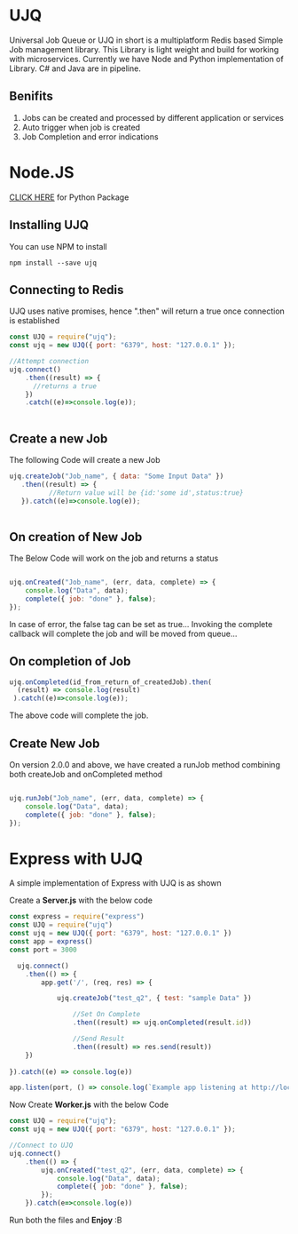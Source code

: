 # UJQ
Universal Job Queue or UJQ in short is a multiplatform Redis based Simple Job management library. This Library is light weight and build for working with microservices. Currently we have Node and Python implementation of Library. C# and Java are in pipeline. 
## Benifits
1. Jobs can be created and processed by different application or services
2. Auto trigger when job is created
3. Job Completion and error indications

# Node.JS
[CLICK HERE](https://github.com/Krishnaraj2003/PyUJQ) for Python Package

## Installing UJQ
You can use NPM to install

```
npm install --save ujq
```

## Connecting to Redis
UJQ uses native promises, hence ".then" will return a true once connection is established

```javascript
const UJQ = require("ujq");
const ujq = new UJQ({ port: "6379", host: "127.0.0.1" });

//Attempt connection
ujq.connect()
    .then((result) => { 
      //returns a true
    })
    .catch((e)=>console.log(e));
    
```
## Create a new Job
The following Code will create a new Job
```javascript
ujq.createJob("Job_name", { data: "Some Input Data" })
   .then((result) => {
          //Return value will be {id:'some id',status:true}
   }).catch((e)=>console.log(e));
    
```

## On creation of New Job
The Below Code will work on the job and returns a status
```javascript

ujq.onCreated("Job_name", (err, data, complete) => {
    console.log("Data", data);
    complete({ job: "done" }, false);
});

```
In case of error, the false tag can be set as true... Invoking the complete callback will complete the job and will be moved from queue...

## On completion of Job

```javascript
ujq.onCompleted(id_from_return_of_createdJob).then(
  (result) => console.log(result)
 ).catch((e)=>console.log(e));
```

The above code will complete the job.

## Create New Job
On version 2.0.0 and above, we have created a runJob method combining both createJob and onCompleted method
```javascript

ujq.runJob("Job_name", (err, data, complete) => {
    console.log("Data", data);
    complete({ job: "done" }, false);
});

```
# Express with UJQ
A simple implementation of Express with UJQ is as shown


Create a **Server.js** with the below code
```javascript
const express = require("express")
const UJQ = require("ujq")
const ujq = new UJQ({ port: "6379", host: "127.0.0.1" })
const app = express()
const port = 3000

  ujq.connect()
    .then(() => {
        app.get('/', (req, res) => {

            ujq.createJob("test_q2", { test: "sample Data" })

                //Set On Complete
                .then((result) => ujq.onCompleted(result.id))

                //Send Result
                .then((result) => res.send(result))
    })
    
}).catch((e) => console.log(e))

app.listen(port, () => console.log(`Example app listening at http://localhost:${port}`))
```

Now Create **Worker.js** with the below Code
```javascript
const UJQ = require("ujq");
const ujq = new UJQ({ port: "6379", host: "127.0.0.1" });

//Connect to UJQ
ujq.connect()
    .then(() => {
        ujq.onCreated("test_q2", (err, data, complete) => {
            console.log("Data", data);
            complete({ job: "done" }, false);
        });
    }).catch(e=>console.log(e))
```

Run both the files and **Enjoy** :B
